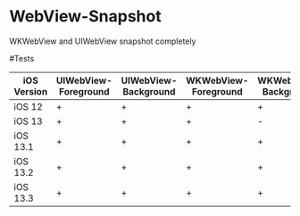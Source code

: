 # WebView-Snapshot
WKWebView and UIWebView snapshot completely

#Tests

|iOS Version|UIWebView-Foreground|UIWebView-Background|WKWebView-Foreground|WKWebView-Background|
|---|---|---|---|---|
|iOS 12|+|+|+|+|
|iOS 13|+|+|+|-|
|iOS 13.1|+|+|+|+|
|iOS 13.2|+|+|+|+|
|iOS 13.3|+|+|+|+|
